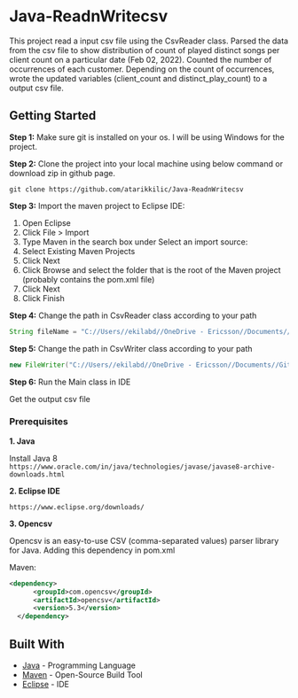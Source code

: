 # Java-ReadnWritecsv

This project read a input csv file using the CsvReader class. Parsed the data from the csv file to show distribution of count of played distinct songs per client count on a particular date (Feb 02, 2022).
Counted the number of occurrences of each customer. Depending on the count of occurrences, wrote the updated variables (client_count and distinct_play_count) to a output csv file.

## Getting Started

**Step 1:** Make sure git is installed on your os. I will be using Windows for the project.

**Step 2:** Clone the project into your local machine using below command or download zip in github page.

```git clone https://github.com/atarikkilic/Java-ReadnWritecsv```

**Step 3:** Import the maven project to Eclipse IDE:

1. Open Eclipse
2. Click File > Import
3. Type Maven in the search box under Select an import source:
4. Select Existing Maven Projects
5. Click Next
6. Click Browse and select the folder that is the root of the Maven project (probably contains the pom.xml file)
7. Click Next
8. Click Finish

**Step 4:** Change the path in CsvReader class according to your path

```java
String fileName = "C://Users//ekilabd//OneDrive - Ericsson//Documents//GitHub//Java-ReadnWritecsv//input-data.csv";
```

**Step 5:** Change the path in CsvWriter class according to your path

```java
new FileWriter("C://Users//ekilabd//OneDrive - Ericsson//Documents//GitHub//Java-ReadnWritecsv//output-data.csv")
```

**Step 6:** Run the Main class in IDE

Get the output csv file

### Prerequisites

**1. Java**

Install Java 8
```https://www.oracle.com/in/java/technologies/javase/javase8-archive-downloads.html```

**2. Eclipse IDE**

```https://www.eclipse.org/downloads/```

**3. Opencsv**

Opencsv is an easy-to-use CSV (comma-separated values) parser library for Java. Adding this dependency in pom.xml 

Maven:
```xml
<dependency>
      <groupId>com.opencsv</groupId>
      <artifactId>opencsv</artifactId>
      <version>5.3</version>
  </dependency>
```



## Built With

* [Java](https://www.java.com/en/download/) - Programming Language
* [Maven](https://maven.apache.org/index.html) - Open-Source Build Tool
* [Eclipse](https://www.eclipse.org/) - IDE
